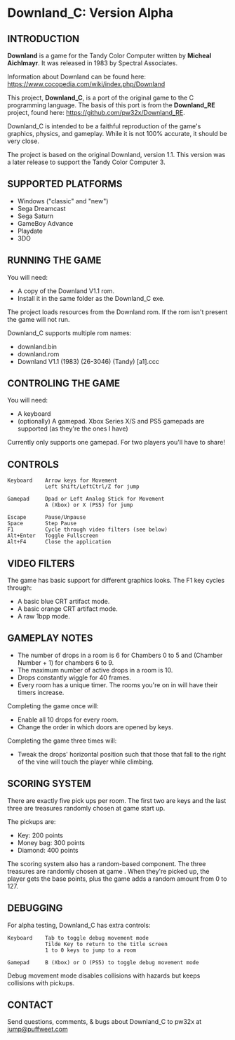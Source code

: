 # Downland_C: Version Alpha

## INTRODUCTION

**Downland** is a game for the Tandy Color Computer written by **Micheal Aichlmayr**. It was released in 1983 by Spectral Associates.

Information about Downland can be found here: https://www.cocopedia.com/wiki/index.php/Downland

This project, **Downland_C**, is a port of the original game to the C programming language. The basis of this port is from the **Downland_RE** project, found here: https://github.com/pw32x/Downland_RE.

Downland_C is intended to be a faithful reproduction of the game's graphics, physics, and gameplay. While it is not 100% accurate, it should be very close. 

The project is based on the original Downland, version 1.1. This version was a later release to support the Tandy Color Computer 3.

## SUPPORTED PLATFORMS

- Windows ("classic" and "new")
- Sega Dreamcast
- Sega Saturn
- GameBoy Advance
- Playdate
- 3DO
  

## RUNNING THE GAME

You will need: 
- A copy of the Downland V1.1 rom.
- Install it in the same folder as the Downland_C exe.

The project loads resources from the Downland rom. If the rom isn't present the game will not run.

Downland_C supports multiple rom names:
- downland.bin
- downland.rom
- Downland V1.1 (1983) (26-3046) (Tandy) [a1].ccc


## CONTROLING THE GAME

You will need:
- A keyboard
- (optionally) A gamepad. Xbox Series X/S and PS5 gamepads are supported (as they're the ones I have)

Currently only supports one gamepad. For two players you'll have to share!


## CONTROLS
    
    Keyboard    Arrow keys for Movement
                Left Shift/LeftCtrl/Z for jump
    
    Gamepad     Dpad or Left Analog Stick for Movement
                A (Xbox) or X (PS5) for jump
                
    Escape      Pause/Unpause
    Space       Step Pause
    F1          Cycle through video filters (see below)
    Alt+Enter   Toggle Fullscreen
    Alt+F4      Close the application

## VIDEO FILTERS

The game has basic support for different graphics looks. 
The F1 key cycles through:
- A basic blue CRT artifact mode.
- A basic orange CRT artifact mode.
- A raw 1bpp mode.

## GAMEPLAY NOTES

- The number of drops in a room is 6 for Chambers 0 to 5 and (Chamber Number + 1) for chambers 6 to 9.
- The maximum number of active drops in a room is 10.
- Drops constantly wiggle for 40 frames.
- Every room has a unique timer. The rooms you're on in will have their timers increase.

Completing the game once will:
- Enable all 10 drops for every room.
- Change the order in which doors are opened by keys.

Completing the game three times will:
- Tweak the drops' horizontal position such that those that fall to the right of the vine will touch the player while climbing.


## SCORING SYSTEM

There are exactly five pick ups per room. 
The first two are keys and the last three are treasures randomly chosen at game start up.

The pickups are:
- Key:        200 points
- Money bag:  300 points
- Diamond:    400 points

The scoring system also has a random-based component. The three treasures are randomly chosen at game . When they're picked up, the player gets the base points, plus the game adds a random amount from 0 to 127. 

## DEBUGGING

For alpha testing, Downland_C has extra controls:
    
    Keyboard    Tab to toggle debug movement mode
                Tilde Key to return to the title screen
                1 to 0 keys to jump to a room
    
    Gamepad     B (Xbox) or O (PS5) to toggle debug movement mode
    
Debug movement mode disables collisions with hazards but keeps collisions with pickups. 

## CONTACT

Send questions, comments, & bugs about Downland_C to pw32x at jump@puffweet.com




